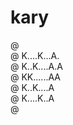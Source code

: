 # kary

@ <br/>
@ K....K...A.<br/>
@ K..K....A.A<br/>
@ KK......AA<br/>
@ K..K....A<br/>
@ K....K..A<br/>
@ <br/>

<!--
@ ........
@ K..K..A.   @@   @ @
@ K.K..A.@  @ @  @ @
@ KK...AA@  @@   @ @
@ K.K..A @  @ @   @
@ K..K.A @  @ @   @
@ .....
-->
